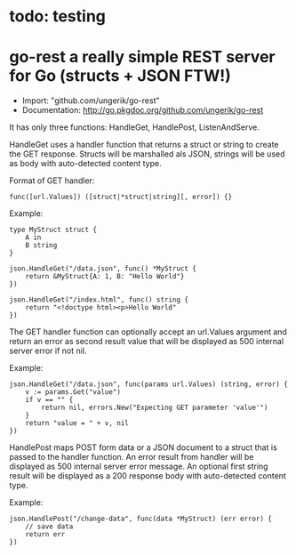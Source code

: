 todo: testing
=======

# go-rest a really simple REST server for Go (structs + JSON FTW!)

* Import: "github.com/ungerik/go-rest"
* Documentation: http://go.pkgdoc.org/github.com/ungerik/go-rest

It has only three functions: HandleGet, HandlePost, ListenAndServe.

HandleGet uses a handler function that returns a struct or string
to create the GET response. Structs will be marshalled als JSON,
strings will be used as body with auto-detected content type.

Format of GET handler:

	func([url.Values]) ([struct|*struct|string][, error]) {}

Example:

	type MyStruct struct {
		A in
		B string
	}

	json.HandleGet("/data.json", func() *MyStruct {
		return &MyStruct{A: 1, B: "Hello World"}
	})

	json.HandleGet("/index.html", func() string {
		return "<!doctype html><p>Hello World"
	})

The GET handler function can optionally accept an url.Values argument
and return an error as second result value that will be displayed as
500 internal server error if not nil.

Example:

	json.HandleGet("/data.json", func(params url.Values) (string, error) {
		v := params.Get("value")
		if v == "" {
			return nil, errors.New("Expecting GET parameter 'value'")
		}
		return "value = " + v, nil
	})

HandlePost maps POST form data or a JSON document to a struct that is passed
to the handler function. An error result from handler will be displayed
as 500 internal server error message. An optional first string result
will be displayed as a 200 response body with auto-detected content type.

Example:

	json.HandlePost("/change-data", func(data *MyStruct) (err error) {
		// save data
		return err
	})
